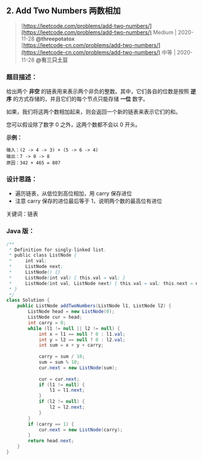 ## 2. Add Two Numbers 两数相加
> [https://leetcode.com/problems/add-two-numbers/](https://leetcode.com/problems/add-two-numbers/)
> Medium | 2020-11-28 **@threepotatox**
> <br />[https://leetcode-cn.com/problems/add-two-numbers/](https://leetcode-cn.com/problems/add-two-numbers/)
> 中等 | 2020-11-28 **@有三只土豆**

### 题目描述：
给出两个 **非空** 的链表用来表示两个非负的整数。其中，它们各自的位数是按照 **逆序** 的方式存储的，并且它们的每个节点只能存储 **一位** 数字。

如果，我们将这两个数相加起来，则会返回一个新的链表来表示它们的和。

您可以假设除了数字 0 之外，这两个数都不会以 0 开头。

**示例：**
```nohighlight
输入：(2 -> 4 -> 3) + (5 -> 6 -> 4)
输出：7 -> 0 -> 8
原因：342 + 465 = 807
```

### 设计思路：
- 遍历链表，从低位到高位相加，用 carry 保存进位
- 注意 carry 保存的进位最后等于 1，说明两个数的最高位有进位

关键词：链表

### Java 版：
```java
/**
 * Definition for singly-linked list.
 * public class ListNode {
 *     int val;
 *     ListNode next;
 *     ListNode() {}
 *     ListNode(int val) { this.val = val; }
 *     ListNode(int val, ListNode next) { this.val = val; this.next = next; }
 * }
 */
class Solution {
    public ListNode addTwoNumbers(ListNode l1, ListNode l2) {
        ListNode head = new ListNode(0);
        ListNode cur = head;
        int carry = 0;
        while (l1 != null || l2 != null) {
            int x = l1 == null ? 0 : l1.val;
            int y = l2 == null ? 0 : l2.val;
            int sum = x + y + carry;
            
            carry = sum / 10;
            sum = sum % 10;
            cur.next = new ListNode(sum);
            
            cur = cur.next;
            if (l1 != null) {
                l1 = l1.next;
            }
            if (l2 != null) {
                l2 = l2.next;
            }
        }
        if (carry == 1) {
            cur.next = new ListNode(carry);
        }
        return head.next;
    }
}
```